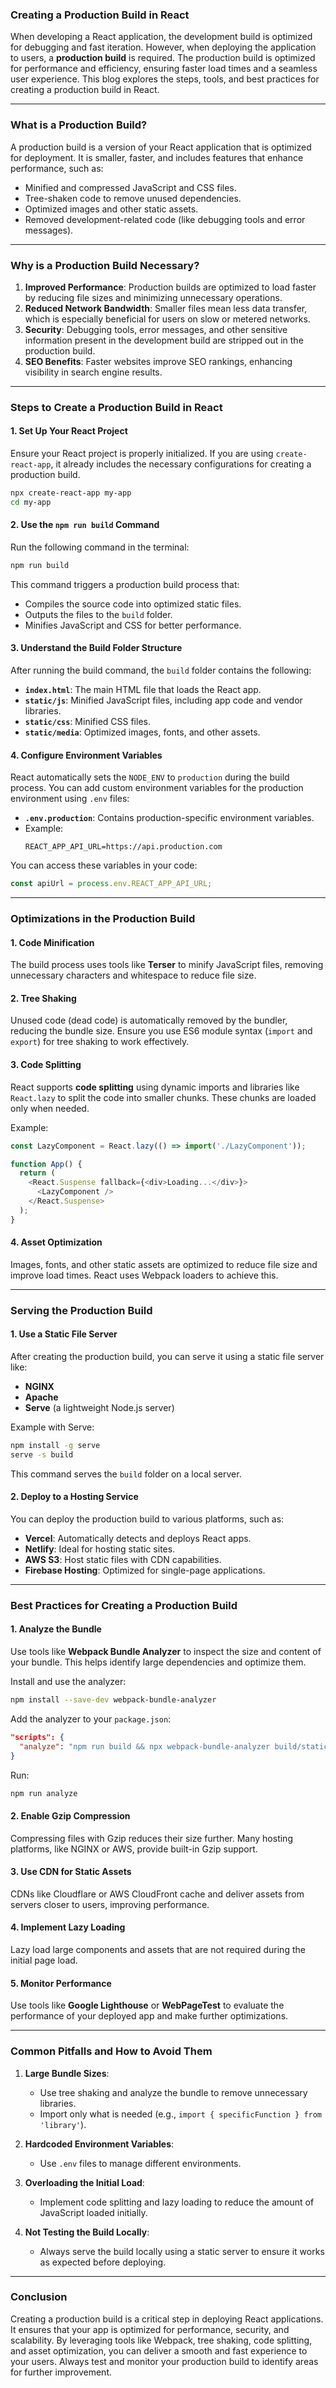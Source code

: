 ### **Creating a Production Build in React**

When developing a React application, the development build is optimized for debugging and fast iteration. However, when deploying the application to users, a **production build** is required. The production build is optimized for performance and efficiency, ensuring faster load times and a seamless user experience. This blog explores the steps, tools, and best practices for creating a production build in React.

---

### **What is a Production Build?**

A production build is a version of your React application that is optimized for deployment. It is smaller, faster, and includes features that enhance performance, such as:
- Minified and compressed JavaScript and CSS files.
- Tree-shaken code to remove unused dependencies.
- Optimized images and other static assets.
- Removed development-related code (like debugging tools and error messages).

---

### **Why is a Production Build Necessary?**

1. **Improved Performance**: Production builds are optimized to load faster by reducing file sizes and minimizing unnecessary operations.
2. **Reduced Network Bandwidth**: Smaller files mean less data transfer, which is especially beneficial for users on slow or metered networks.
3. **Security**: Debugging tools, error messages, and other sensitive information present in the development build are stripped out in the production build.
4. **SEO Benefits**: Faster websites improve SEO rankings, enhancing visibility in search engine results.

---

### **Steps to Create a Production Build in React**

#### **1. Set Up Your React Project**
Ensure your React project is properly initialized. If you are using `create-react-app`, it already includes the necessary configurations for creating a production build.

```bash
npx create-react-app my-app
cd my-app
```

#### **2. Use the `npm run build` Command**
Run the following command in the terminal:
```bash
npm run build
```

This command triggers a production build process that:
- Compiles the source code into optimized static files.
- Outputs the files to the `build` folder.
- Minifies JavaScript and CSS for better performance.

#### **3. Understand the Build Folder Structure**
After running the build command, the `build` folder contains the following:
- **`index.html`**: The main HTML file that loads the React app.
- **`static/js`**: Minified JavaScript files, including app code and vendor libraries.
- **`static/css`**: Minified CSS files.
- **`static/media`**: Optimized images, fonts, and other assets.

#### **4. Configure Environment Variables**
React automatically sets the `NODE_ENV` to `production` during the build process. You can add custom environment variables for the production environment using `.env` files:
- **`.env.production`**: Contains production-specific environment variables.
- Example:
  ```plaintext
  REACT_APP_API_URL=https://api.production.com
  ```

You can access these variables in your code:
```javascript
const apiUrl = process.env.REACT_APP_API_URL;
```

---

### **Optimizations in the Production Build**

#### **1. Code Minification**
The build process uses tools like **Terser** to minify JavaScript files, removing unnecessary characters and whitespace to reduce file size.

#### **2. Tree Shaking**
Unused code (dead code) is automatically removed by the bundler, reducing the bundle size. Ensure you use ES6 module syntax (`import` and `export`) for tree shaking to work effectively.

#### **3. Code Splitting**
React supports **code splitting** using dynamic imports and libraries like `React.lazy` to split the code into smaller chunks. These chunks are loaded only when needed.

Example:
```javascript
const LazyComponent = React.lazy(() => import('./LazyComponent'));

function App() {
  return (
    <React.Suspense fallback={<div>Loading...</div>}>
      <LazyComponent />
    </React.Suspense>
  );
}
```

#### **4. Asset Optimization**
Images, fonts, and other static assets are optimized to reduce file size and improve load times. React uses Webpack loaders to achieve this.

---

### **Serving the Production Build**

#### **1. Use a Static File Server**
After creating the production build, you can serve it using a static file server like:
- **NGINX**
- **Apache**
- **Serve** (a lightweight Node.js server)

Example with Serve:
```bash
npm install -g serve
serve -s build
```

This command serves the `build` folder on a local server.

#### **2. Deploy to a Hosting Service**
You can deploy the production build to various platforms, such as:
- **Vercel**: Automatically detects and deploys React apps.
- **Netlify**: Ideal for hosting static sites.
- **AWS S3**: Host static files with CDN capabilities.
- **Firebase Hosting**: Optimized for single-page applications.

---

### **Best Practices for Creating a Production Build**

#### **1. Analyze the Bundle**
Use tools like **Webpack Bundle Analyzer** to inspect the size and content of your bundle. This helps identify large dependencies and optimize them.

Install and use the analyzer:
```bash
npm install --save-dev webpack-bundle-analyzer
```

Add the analyzer to your `package.json`:
```json
"scripts": {
  "analyze": "npm run build && npx webpack-bundle-analyzer build/static/js/main.*.js"
}
```

Run:
```bash
npm run analyze
```

#### **2. Enable Gzip Compression**
Compressing files with Gzip reduces their size further. Many hosting platforms, like NGINX or AWS, provide built-in Gzip support.

#### **3. Use CDN for Static Assets**
CDNs like Cloudflare or AWS CloudFront cache and deliver assets from servers closer to users, improving performance.

#### **4. Implement Lazy Loading**
Lazy load large components and assets that are not required during the initial page load.

#### **5. Monitor Performance**
Use tools like **Google Lighthouse** or **WebPageTest** to evaluate the performance of your deployed app and make further optimizations.

---

### **Common Pitfalls and How to Avoid Them**

1. **Large Bundle Sizes**:
   - Use tree shaking and analyze the bundle to remove unnecessary libraries.
   - Import only what is needed (e.g., `import { specificFunction } from 'library'`).

2. **Hardcoded Environment Variables**:
   - Use `.env` files to manage different environments.

3. **Overloading the Initial Load**:
   - Implement code splitting and lazy loading to reduce the amount of JavaScript loaded initially.

4. **Not Testing the Build Locally**:
   - Always serve the build locally using a static server to ensure it works as expected before deploying.

---

### **Conclusion**

Creating a production build is a critical step in deploying React applications. It ensures that your app is optimized for performance, security, and scalability. By leveraging tools like Webpack, tree shaking, code splitting, and asset optimization, you can deliver a smooth and fast experience to your users. Always test and monitor your production build to identify areas for further improvement.